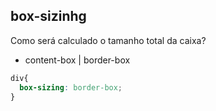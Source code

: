 ## box-sizinhg

Como será calculado o tamanho total da caixa?

- content-box | border-box

```css
div{
  box-sizing: border-box;
}
```
